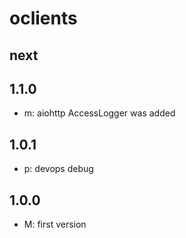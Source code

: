 # oclients

## next

## 1.1.0
* m: aiohttp AccessLogger was added

## 1.0.1
* p: devops debug

## 1.0.0
* M: first version
